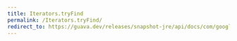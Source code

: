 ```yaml
---
title: Iterators.tryFind
permalink: /Iterators.tryFind/
redirect_to: https://guava.dev/releases/snapshot-jre/api/docs/com/google/common/collect/Iterators.html#tryFind-java.util.Iterator-com.google.common.base.Predicate-
---
```

